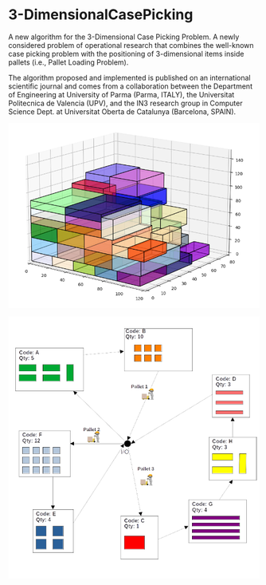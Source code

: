 # 3-DimensionalCasePicking

A new algorithm for the 3-Dimensional Case Picking Problem. A newly considered problem of operational research that combines the well-known case picking problem with the positioning of 3-dimensional items inside pallets (i.e., Pallet Loading Problem). 


The algorithm proposed and implemented is published on an international scientific journal and comes from a collaboration between the Department of Engineering at University of Parma (Parma, ITALY), the Universitat Politecnica de Valencia (UPV), and the IN3 research group in Computer Science Dept. at Universitat Oberta de Catalunya (Barcelona, SPAIN).

![alt text](https://github.com/mattianeroni/3-DimensionalCasePicking/blob/main/img_packing.png)

![alt text](https://github.com/mattianeroni/3-DimensionalCasePicking/blob/main/img_cws.png)
